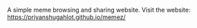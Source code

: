 A simple meme browsing and sharing website.
Visit the website: https://priyanshugahlot.github.io/memez/
